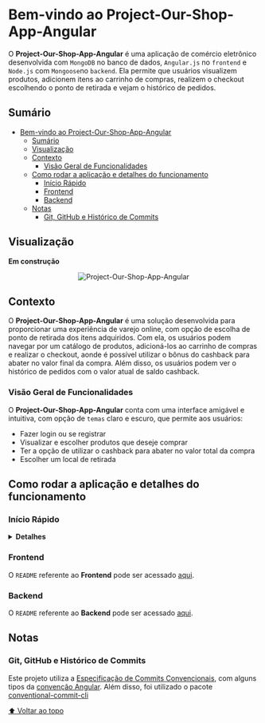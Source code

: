 # Bem-vindo ao Project-Our-Shop-App-Angular

O __Project-Our-Shop-App-Angular__ é uma aplicação de comércio eletrônico desenvolvida com `MongoDB` no banco de dados, `Angular.js` no `frontend` e `Node.js` com `Mongoose`no `backend`. Ela permite que usuários visualizem produtos, adicionem itens ao carrinho de compras, realizem o checkout escolhendo o ponto de retirada e vejam o histórico de pedidos.

## Sumário

- [Bem-vindo ao Project-Our-Shop-App-Angular](#bem-vindo-ao-project-our-shop-app-angular)
  - [Sumário](#sumário)
  - [Visualização](#visualização)
  - [Contexto](#contexto)
    - [Visão Geral de Funcionalidades](#visão-geral-de-funcionalidades)
  - [Como rodar a aplicação e detalhes do funcionamento](#como-rodar-a-aplicação-e-detalhes-do-funcionamento)
    - [Início Rápido](#início-rápido)
    - [Frontend](#frontend)
    - [Backend](#backend)
  - [Notas](#notas)
    - [Git, GitHub e Histórico de Commits](#git-github-e-histórico-de-commits)

## Visualização

<!-- **Visualização:** -->

__Em construção__
<!-- Quando estiver pronto, substitua pela URL da imagem/GIF aqui -->

<div align="center">

<!-- Adicione a URL da imagem aqui -->

![Project-Our-Shop-App-Angular](https://github.com/imsamuelcovalero/Project-Our-Shop-App-Angular/assets/98184355/6651864d-1d2e-459f-ac2f-6ce4cb667097)

</div>

## Contexto

O __Project-Our-Shop-App-Angular__ é uma solução desenvolvida para proporcionar uma experiência de varejo online, com opção de escolha de ponto de retirada dos itens adquiridos. Com ela, os usuários podem navegar por um catálogo de produtos, adicioná-los ao carrinho de compras e realizar o checkout, aonde é possível utilizar o bônus do cashback para abater no valor final da compra. Além disso, os usuários podem ver o histórico de pedidos com o valor atual de saldo cashback.

### Visão Geral de Funcionalidades

O __Project-Our-Shop-App-Angular__ conta com uma interface amigável e intuitiva, com opção de `temas` claro e escuro, que permite aos usuários:

- Fazer login ou se registrar
- Visualizar e escolher produtos que deseje comprar
- Ter a opção de utilizar o cashback para abater no valor total da compra
- Escolher um local de retirada

## Como rodar a aplicação e detalhes do funcionamento

### Início Rápido
<details>
<summary><strong>Detalhes</strong></summary>

**Com Docker**

1. Clone o repositório para sua máquina local.
2. Navegue até o diretório raiz do projeto no terminal: `cd Project-Our-Shop-App-Angular`.
3. No diretório raiz do projeto, execute `docker-compose up -d` para iniciar os containers.
4. O servidor de `backend` estará rodando na porta `3000` e a aplicação na porta `4200`.

**Sem Docker**

1. Clone o repositório para sua máquina local.
2. Navegue até o diretório raiz do projeto no terminal: `cd Project-Our-Shop-App-Angular`.
3. Acesse o diretório `backend` e execute `npm install` para instalar as dependências.
4. Inicie o servidor com `npm run dev`.
5. Acesse o diretório `frontend` e execute `npm install` para instalar as dependências.
6. Execute `ng serve` para iniciar a aplicação.
7. Abra um navegador web e acesse `http://localhost:4200`.
8. Você precisa estar com o `MongoDB` rodando localmente ou por um container do `docker` para que a aplicação funcione corretamente.

**Maiores detalhes sobre o funcionamento da aplicação podem ser encontrados no `README` do `frontend` e do `backend`.**

</details>

### Frontend

O `README` referente ao __Frontend__ pode ser acessado [aqui](frontend/README.md).

### Backend

O `README` referente ao __Backend__ pode ser acessado [aqui](backend/README.md).

## Notas

### Git, GitHub e Histórico de Commits

Este projeto utiliza a [Especificação de Commits Convencionais](https://www.conventionalcommits.org/en/v1.0.0/), com alguns tipos da [convenção Angular](https://github.com/angular/angular/blob/22b96b9/CONTRIBUTING.md#-commit-message-guidelines). Além disso, foi utilizado o pacote [conventional-commit-cli](https://www.npmjs.com/package/conventional-commit-cli)

[⬆ Voltar ao topo](#sumário)

